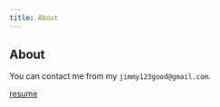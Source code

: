 ```yaml
---
title: About
---
```


## About

You can contact me from my `jimmy123good@gmail.com`.

[resume](https://github.com/ailrk/resume/blob/master/resume.pdf)
